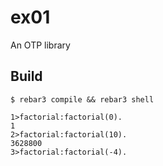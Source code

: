 ex01
=====

An OTP library

Build
-----

    $ rebar3 compile && rebar3 shell

```
1>factorial:factorial(0).
1
2>factorial:factorial(10).
3628800
3>factorial:factorial(-4).
```